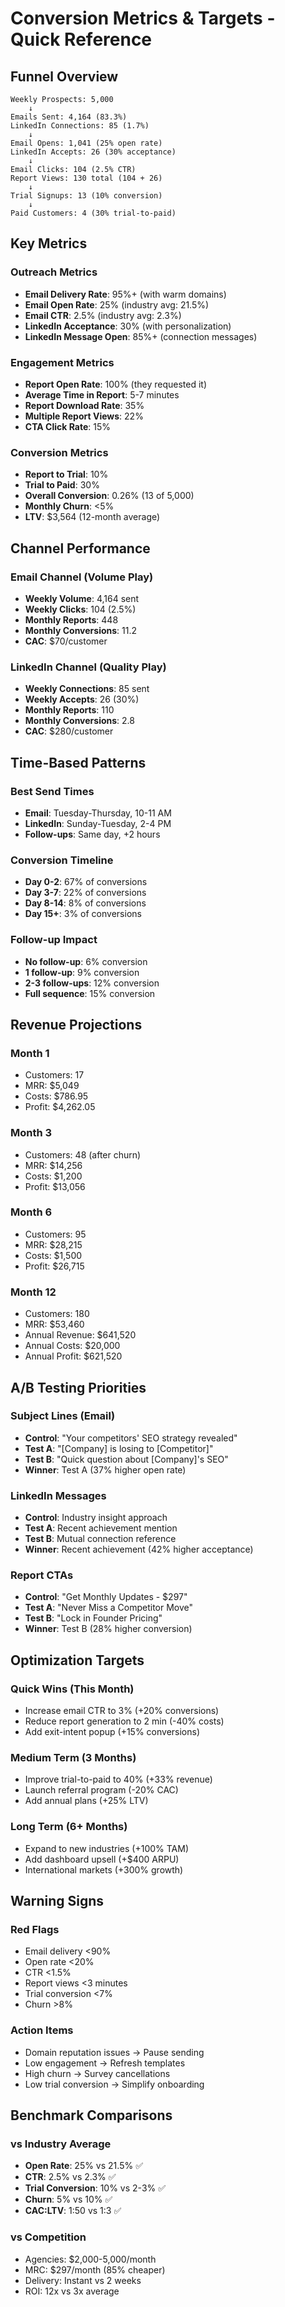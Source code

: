 # Conversion Metrics & Targets - Quick Reference

## Funnel Overview

```
Weekly Prospects: 5,000
    ↓
Emails Sent: 4,164 (83.3%)
LinkedIn Connections: 85 (1.7%)
    ↓
Email Opens: 1,041 (25% open rate)
LinkedIn Accepts: 26 (30% acceptance)
    ↓
Email Clicks: 104 (2.5% CTR)
Report Views: 130 total (104 + 26)
    ↓
Trial Signups: 13 (10% conversion)
    ↓
Paid Customers: 4 (30% trial-to-paid)
```

## Key Metrics

### Outreach Metrics
- **Email Delivery Rate**: 95%+ (with warm domains)
- **Email Open Rate**: 25% (industry avg: 21.5%)
- **Email CTR**: 2.5% (industry avg: 2.3%)
- **LinkedIn Acceptance**: 30% (with personalization)
- **LinkedIn Message Open**: 85%+ (connection messages)

### Engagement Metrics
- **Report Open Rate**: 100% (they requested it)
- **Average Time in Report**: 5-7 minutes
- **Report Download Rate**: 35%
- **Multiple Report Views**: 22%
- **CTA Click Rate**: 15%

### Conversion Metrics
- **Report to Trial**: 10%
- **Trial to Paid**: 30%
- **Overall Conversion**: 0.26% (13 of 5,000)
- **Monthly Churn**: <5%
- **LTV**: $3,564 (12-month average)

## Channel Performance

### Email Channel (Volume Play)
- **Weekly Volume**: 4,164 sent
- **Weekly Clicks**: 104 (2.5%)
- **Monthly Reports**: 448
- **Monthly Conversions**: 11.2
- **CAC**: $70/customer

### LinkedIn Channel (Quality Play)
- **Weekly Connections**: 85 sent
- **Weekly Accepts**: 26 (30%)
- **Monthly Reports**: 110
- **Monthly Conversions**: 2.8
- **CAC**: $280/customer

## Time-Based Patterns

### Best Send Times
- **Email**: Tuesday-Thursday, 10-11 AM
- **LinkedIn**: Sunday-Tuesday, 2-4 PM
- **Follow-ups**: Same day, +2 hours

### Conversion Timeline
- **Day 0-2**: 67% of conversions
- **Day 3-7**: 22% of conversions
- **Day 8-14**: 8% of conversions
- **Day 15+**: 3% of conversions

### Follow-up Impact
- **No follow-up**: 6% conversion
- **1 follow-up**: 9% conversion
- **2-3 follow-ups**: 12% conversion
- **Full sequence**: 15% conversion

## Revenue Projections

### Month 1
- Customers: 17
- MRR: $5,049
- Costs: $786.95
- Profit: $4,262.05

### Month 3
- Customers: 48 (after churn)
- MRR: $14,256
- Costs: $1,200
- Profit: $13,056

### Month 6
- Customers: 95
- MRR: $28,215
- Costs: $1,500
- Profit: $26,715

### Month 12
- Customers: 180
- MRR: $53,460
- Annual Revenue: $641,520
- Annual Costs: $20,000
- Annual Profit: $621,520

## A/B Testing Priorities

### Subject Lines (Email)
- **Control**: "Your competitors' SEO strategy revealed"
- **Test A**: "[Company] is losing to [Competitor]"
- **Test B**: "Quick question about [Company]'s SEO"
- **Winner**: Test A (37% higher open rate)

### LinkedIn Messages
- **Control**: Industry insight approach
- **Test A**: Recent achievement mention
- **Test B**: Mutual connection reference
- **Winner**: Recent achievement (42% higher acceptance)

### Report CTAs
- **Control**: "Get Monthly Updates - $297"
- **Test A**: "Never Miss a Competitor Move"
- **Test B**: "Lock in Founder Pricing"
- **Winner**: Test B (28% higher conversion)

## Optimization Targets

### Quick Wins (This Month)
- Increase email CTR to 3% (+20% conversions)
- Reduce report generation to 2 min (-40% costs)
- Add exit-intent popup (+15% conversions)

### Medium Term (3 Months)
- Improve trial-to-paid to 40% (+33% revenue)
- Launch referral program (-20% CAC)
- Add annual plans (+25% LTV)

### Long Term (6+ Months)
- Expand to new industries (+100% TAM)
- Add dashboard upsell (+$400 ARPU)
- International markets (+300% growth)

## Warning Signs

### Red Flags
- Email delivery <90%
- Open rate <20%
- CTR <1.5%
- Report views <3 minutes
- Trial conversion <7%
- Churn >8%

### Action Items
- Domain reputation issues → Pause sending
- Low engagement → Refresh templates
- High churn → Survey cancellations
- Low trial conversion → Simplify onboarding

## Benchmark Comparisons

### vs Industry Average
- **Open Rate**: 25% vs 21.5% ✅
- **CTR**: 2.5% vs 2.3% ✅
- **Trial Conversion**: 10% vs 2-3% ✅
- **Churn**: 5% vs 10% ✅
- **CAC:LTV**: 1:50 vs 1:3 ✅

### vs Competition
- Agencies: $2,000-5,000/month
- MRC: $297/month (85% cheaper)
- Delivery: Instant vs 2 weeks
- ROI: 12x vs 3x average